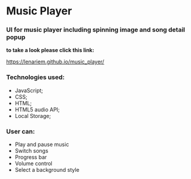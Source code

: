 # Music Player

### UI for music player including spinning image and song detail popup

**to take a look please click this link:** 

https://lenariem.github.io/music_player/

### Technologies used: 
* JavaScript;
* CSS;
* HTML;
* HTML5 audio API;
* Local Storage; 

### User can:
* Play and pause music
* Switch songs
* Progress bar
* Volume control
* Select a background style